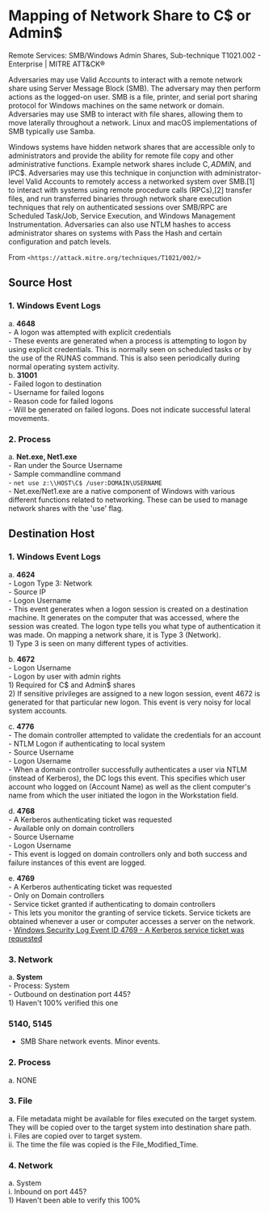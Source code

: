 # Mapping of Network Share to C$ or Admin$


Remote Services: SMB/Windows Admin Shares, Sub-technique T1021.002 - Enterprise | MITRE ATT&CK®  

Adversaries may use Valid Accounts to interact with a remote network share using Server Message Block (SMB). The adversary may then perform actions as the logged-on user. SMB is a file, printer, and serial port sharing protocol for Windows machines on the same network or domain. Adversaries may use SMB to interact with file shares, allowing them to move laterally throughout a network. Linux and macOS implementations of SMB typically use Samba.  

Windows systems have hidden network shares that are accessible only to administrators and provide the ability for remote file copy and other administrative functions. Example network shares include C$, ADMIN$, and IPC$. Adversaries may use this technique in conjunction with administrator-level Valid Accounts to remotely access a networked system over SMB.[1] to interact with systems using remote procedure calls (RPCs),[2] transfer files, and run transferred binaries through network share execution techniques that rely on authenticated sessions over SMB/RPC are Scheduled Task/Job, Service Execution, and Windows Management Instrumentation. Adversaries can also use NTLM hashes to access administrator shares on systems with Pass the Hash and certain configuration and patch levels.

From `<https://attack.mitre.org/techniques/T1021/002/>`  

## Source Host

### 1. Windows Event Logs  
   a. **4648**  
      - A logon was attempted with explicit credentials  
         - These events are generated when a process is attempting to logon by using explicit credentials. This is normally seen on scheduled tasks or by the use of the RUNAS command. This is also seen periodically during normal operating system activity.  
   b. **31001**   
      - Failed logon to destination  
         - Username for failed logons    
         - Reason code for failed logons    
         - Will be generated on failed logons. Does not indicate successful lateral movements.  

### 2. Process  
   a. **Net.exe, Net1.exe**  
      - Ran under the Source Username  
      - Sample commandline command  
         - `net use z:\\HOST\C$ /user:DOMAIN\USERNAME`  
      - Net.exe/Net1.exe are a native component of Windows with various different functions related to networking. These can be used to manage network shares with the 'use' flag.  

## Destination Host  

### 1. Windows Event Logs  
   a. **4624**  
      - Logon Type 3: Network  
      - Source IP  
      - Logon Username  
      - This event generates when a logon session is created on a destination machine. It generates on the computer that was accessed, where the session was created. The logon type tells you what type of authentication it was made. On mapping a network share, it is Type 3 (Network).  
         1) Type 3 is seen on many different types of activities.  

   b. **4672**  
      - Logon Username  
      - Logon by user with admin rights  
         1) Required for C$ and Admin$ shares  
         2) If sensitive privileges are assigned to a new logon session, event 4672 is generated for that particular new logon. This event is very noisy for local system accounts.  

   c. **4776**  
      - The domain controller attempted to validate the credentials for an account  
      - NTLM Logon if authenticating to local system  
      - Source Username  
      - Logon Username  
      - When a domain controller successfully authenticates a user via NTLM (instead of Kerberos), the DC logs this event. This specifies which user account who logged on (Account Name) as well as the client computer's name from which the user initiated the logon in the Workstation field.  

   d. **4768**  
      - A Kerberos authenticating ticket was requested  
      - Available only on domain controllers  
      - Source Username  
      - Logon Username  
      - This event is logged on domain controllers only and both success and failure instances of this event are logged.  

   e. **4769**  
      - A Kerberos authenticating ticket was requested  
      - Only on Domain controllers  
      - Service ticket granted if authenticating to domain controllers  
      - This lets you monitor the granting of service tickets. Service tickets are obtained whenever a user or computer accesses a server on the network.  
      - [Windows Security Log Event ID 4769 - A Kerberos service ticket was requested](ultimatewindowssecurity.com)  

### 3. Network  
   a. **System**  
      - Process: System  
      - Outbound on destination port 445?  
         1) Haven't 100% verified this one  

### 5140, 5145  
   - SMB Share network events. Minor events.  

### 2. Process  
   a. NONE  

### 3. File  
   a. File metadata might be available for files executed on the target system. They will be copied over to the target system into destination share path.  
      i. Files are copied over to target system.  
      ii. The time the file was copied is the File_Modified_Time.  

### 4. Network  
   a. System  
      i. Inbound on port 445?  
         1) Haven't been able to verify this 100%  

